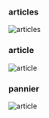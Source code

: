 ### articles

![articles](../e-commerce/p-img/items.png)

### article

![article](../e-commerce/p-img/card.png)

### pannier

![article](../e-commerce/p-img/cart.png)
